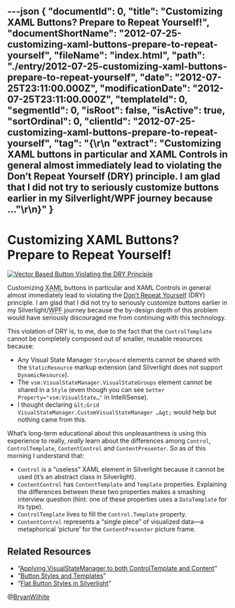 ---json
{
  "documentId": 0,
  "title": "Customizing XAML Buttons? Prepare to Repeat Yourself!",
  "documentShortName": "2012-07-25-customizing-xaml-buttons-prepare-to-repeat-yourself",
  "fileName": "index.html",
  "path": "./entry/2012-07-25-customizing-xaml-buttons-prepare-to-repeat-yourself",
  "date": "2012-07-25T23:11:00.000Z",
  "modificationDate": "2012-07-25T23:11:00.000Z",
  "templateId": 0,
  "segmentId": 0,
  "isRoot": false,
  "isActive": true,
  "sortOrdinal": 0,
  "clientId": "2012-07-25-customizing-xaml-buttons-prepare-to-repeat-yourself",
  "tag": "{\r\n  \"extract\": \"Customizing XAML buttons in particular and XAML Controls in general almost immediately lead to violating the Don’t Repeat Yourself (DRY) principle. I am glad that I did not try to seriously customize buttons earlier in my Silverlight/WPF journey because ...\"\r\n}"
}
---

# Customizing XAML Buttons? Prepare to Repeat Yourself!

[<img alt="Vector Based Button Violating the DRY Principle" src="http://farm9.staticflickr.com/8425/7645847590_b981cb2316.jpg">](http://www.flickr.com/photos/wilhite/7645847590/in/photostream "Vector Based Button Violating the DRY Principle")

Customizing <acronym title="Extensible Application Markup Language">XAML</acronym> buttons in particular and XAML Controls in general almost immediately lead to violating the [Don’t Repeat Yourself](http://en.wikipedia.org/wiki/Don't_repeat_yourself) (DRY) principle. I am glad that I did not try to seriously customize buttons earlier in my Silverlight/<acronym title="Windows Presentation Foundation">WPF</acronym> journey because the by-design depth of this problem would have seriously discouraged me from continuing with this technology.

This violation of DRY is, to me, due to the fact that the `ControlTemplate` cannot be completely composed out of smaller, reusable resources because:

* Any Visual State Manager `Storyboard` elements cannot be shared with the `StaticResource` markup extension (and Silverlight does not support `DynamicResource`).
* The `vsm:VisualStateManager.VisualStateGroups` element cannot be shared in a `Style` (even though you can see `Setter Property="vsm:VisualState…"` in IntelliSense).
* I thought declaring `&lt;Grid VisualStateManager.CustomVisualStateManager …&gt;` would help but nothing came from this.

What’s long-term educational about this unpleasantness is using this experience to really, *really* learn about the differences among `Control`, `ControlTemplate`, `ContentControl` and `ContentPresenter`. So as of this morning I understand that:

* `Control` is a “useless” XAML element in Silverlight because it cannot be used (it’s an abstract class in Silverlight).
* `ContentControl` has `ContentTemplate` and `Template` properties. Explaining the differences between these two properties makes a smashing interview question (hint: one of these properties uses a `DataTemplate` for its type).
* `ControlTemplate` lives to fill the `Control.Template` property.
* `ContentControl` represents a “single piece” of visualized data—a metaphorical ‘picture’ for the `ContentPresenter` picture frame.

## Related Resources

* “[Applying VisualStateManager to both ControlTemplate and Content](http://stackoverflow.com/questions/10408788/applying-visualstatemanager-to-both-controltemplate-and-content/11642968)”
* “[Button Styles and Templates](http://msdn.microsoft.com/en-us/library/cc278069(v=vs.95).aspx)”
* “[Flat Button Styles in Silverlight](http://www.c-sharpcorner.com/Blogs/6660/flat-button-styles-in-silverlight.aspx)”

@[BryanWilhite](https://twitter.com/BryanWilhite)
